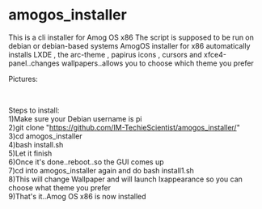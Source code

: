 # amogos_installer
This is a cli installer for Amog OS x86
The script is supposed to be run on debian or debian-based systems
AmogOS installer for x86 automatically installs LXDE , the arc-theme , papirus icons , cursors and xfce4-panel..changes wallpapers..allows you to choose which theme you prefer

Pictures: <br>




<br>

Steps to install: <br>
1)Make sure your Debian username is pi <br> 
2)git clone "https://github.com/IM-TechieScientist/amogos_installer/" <br> 
3)cd amogos_installer <br>
4)bash install.sh <br>
5)Let it finish <br>
6)Once it's done..reboot..so the GUI comes up <br> 
7)cd into amogos_installer again and do bash install1.sh <br>
8)This will change Wallpaper and will launch lxappearance so you can choose what theme you prefer <br>
9)That's it..Amog OS x86 is now installed
